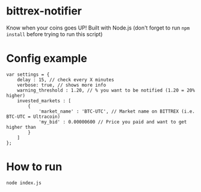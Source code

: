 # bittrex-notifier
Know when your coins goes UP!
Built with Node.js 
(don't forget to run `npm install` before trying to run this script)

# Config example

```
var settings = {
    delay : 15, // check every X minutes
    verbose: true, // shows more info
    warning_threshold : 1.20, // % you want to be notified (1.20 = 20% higher)
    invested_markets : [
        {
            'market_name' : 'BTC-UTC', // Market name on BITTREX (i.e. BTC-UTC = Ultracoin)
            'my_bid' : 0.00000600 // Price you paid and want to get higher than
        }
    ]
};
```

# How to run
`node index.js`
